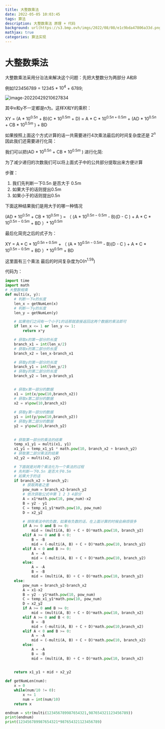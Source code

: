 ```yaml
---
title: 大整数乘法
date: 2022-05-05 10:03:45
tags: 算法
description: 大整数乘法 原理 + 代码
background: url(https://s3.bmp.ovh/imgs/2022/08/08/e1c9bda47806a33d.png)
mathjax: true
categories: 算法实现
---
```


# 大整数乘法

大整数乘法采用分治法来解决这个问题：先把大整数分为两部分 A和B

例如123456789 = 12345 * $10^4$ + 6789;

![image-20220429210627834](https://s2.loli.net/2022/11/04/oJp8R26tDwYlc3F.png)

其中x和y不一定都是n为。这样X和Y的乘积：

XY = (A *   $10^{0.5n}$   + B)(C *   $10^{0.5m}$   + D) = A * C *   $10^{0.5n + 0.5m}$   + (AD *   $10^{0.5n}$   + CB *    $10^{0.5m}$  ) + BD

如果按照上面这个方式计算的话一共需要进行4次乘法最后的时间复杂度还是 $2^n$  因此我们还需要进行化简：

我们可以把(AD *    $10^{0.5n}$   + CB *    $10^{0.5m}$  ) 进行化简:

为了减少递归的次数我们可以将上面式子中的公共部分提取出来方便计算

步骤：

1. 我们先判断一下0.5n 是否大于 0.5m
2. 如果大于的话则提出0.5m
3. 如果小于的话则提出0.5n

下面这种结果我们是用大于的哪一种情况

(AD *    $10^{0.5n}$   + CB *    $10^{0.5m}$  )  = （ (A  *   $10^{0.5n-0.5m}$  - B)(D - C ) + A * C *    $10^{0.5n - 0.5m}$   + BD ）* $10 ^ {0.5m}$

最后化简完之后的式子为：

 XY = A * C *   $10^{0.5n + 0.5m}$    + （ (A  *   $10^{0.5n-0.5m}$  - B)(D - C ) + A * C *    $10^{0.5n - 0.5m}$   + BD ）* $10 ^ {0.5m}$  + BD

这里面有三个乘法 最后的时间复杂度为O($n^{1.59}$) 

代码为：

```python
import time
import math
# 大整数相乘
def multi(x, y):
    # 判断一下x的长度
    len_x = getNumLen(x)
    # 判断一下y的长度
    len_y = getNumLen(y)

    # 如果他们之间有一个小于1的话那就直接返回这两个数据的乘法即可
    if len_x <= 1 or len_y <= 1:
        return x*y

    # 获取x的第一部分的长度
    branch_x1 = int(len_x/2)
    # 获取x的第二部分的长度 
    branch_x2 = len_x-branch_x1

    # 获取y的第一部分的长度
    branch_y1 = int(len_y/2)
    # 获取y的第二部分的长度
    branch_y2 = len_y-branch_y1
    

    # 获取x第一部分的数据
    x1 = int(x/pow(10,branch_x2))
    # 获取x第二部分的数据
    x2 = x%pow(10,branch_x2)
    
    # 获取y第一部分的数据
    y1 = int(y/pow(10,branch_y2))
    # 获取y第二部分的数据
    y2 = y%pow(10,branch_y2)
    
    
    # 获取第一部分的乘法的结果
    temp_x1_y1 = multi(x1, y1) 
    x1_y1 = temp_x1_y1 * math.pow(10, branch_x2 + branch_y2)
    # 获取第二部分乘法的结果
    x2_y2 = multi(x2, y2)

    # 下面就是对两个乘法化为一个乘法的过程
    # 先判断一下0.5n 是否大于0.5m
    # 如果大于的话
    if branch_x2 > branch_y2:
        # 获取两者之差
        pow_num = branch_x2-branch_y2
        # 依次获取公式中第 1 2 3 4部分
        A = x1*math.pow(10, pow_num)-x2
        B = y2 - y1
        C = temp_x1_y1*math.pow(10, pow_num)
        D = x2_y2

        # 排除乘法中的负数，如果有负数的话，在上面计算的时候会麻烦很多
        if A >= 0 and B >= 0:
            mid = (multi(A, B) + C + D)*math.pow(10, branch_y2)
        elif A >= 0 and B < 0:
            B = -B
            mid = (-multi(A, B) + C + D)*math.pow(10, branch_y2)
        elif A < 0 and B >= 0:
            A = -A
            mid = (-multi(A, B) + C + D)*math.pow(10, branch_y2)
        else:
            A = -A
            B = -B
            mid = (multi(A, B) + C + D)*math.pow(10, branch_y2)
    else:
        pow_num = branch_y2-branch_x2
        A = x1-x2
        B = y2 - y1*math.pow(10, pow_num)
        C = temp_x1_y1*math.pow(10, pow_num)
        D = x2_y2
        if A >= 0 and B >= 0:
            mid = (multi(A, B) + C + D)*math.pow(10, branch_x2)
        elif A >= 0 and B < 0:
            B = -B
            mid = (-multi(A, B) + C + D)*math.pow(10,branch_x2)
        elif A < 0 and B >= 0:
            A = -A
            mid = (-multi(A, B) + C + D)*math.pow(10, branch_x2)
        else:
            A = -A
            B = -B
            mid = (multi(A, B) + C + D)*math.pow(10, branch_x2)
    
    
    return x1_y1 + mid + x2_y2

def getNumLen(num):
    x = 0
    while(num/10 != 0):
        x += 1
        num = int(num/10)
    return x

endnum = str(multi(123456789987654321,987654321123456789))
print(endnum)
print(123456789987654321*987654321123456789)
```
